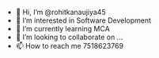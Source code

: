 - 👋 Hi, I’m @rohitkanaujiya45
- 👀 I’m interested in Software Development
- 🌱 I’m currently learning MCA
- 💞️ I’m looking to collaborate on ...
- 📫 How to reach me 7518623769

<!---
rohitkanaujiya45/rohitkanaujiya45 is a ✨ special ✨ repository because its `README.md` (this file) appears on your GitHub profile.
You can click the Preview link to take a look at your changes.
--->
